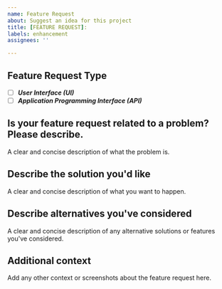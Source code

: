 ```yaml
---
name: Feature Request
about: Suggest an idea for this project
title: [FEATURE REQUEST]:
labels: enhancement
assignees: ''

---
```


## Feature Request Type
- [ ] ***User Interface (UI)***
- [ ] ***Application Programming Interface (API)***

## Is your feature request related to a problem? Please describe.
A clear and concise description of what the problem is.

## Describe the solution you'd like
A clear and concise description of what you want to happen.

## Describe alternatives you've considered
A clear and concise description of any alternative solutions or features you've considered.

## Additional context
Add any other context or screenshots about the feature request here.
